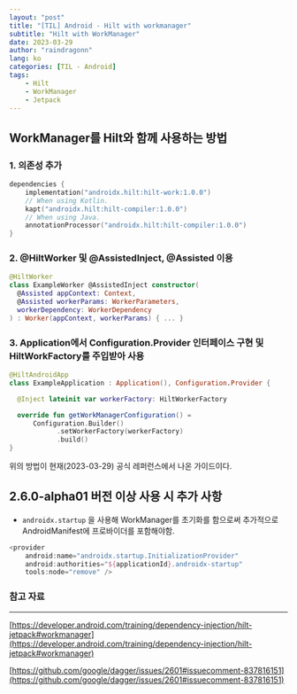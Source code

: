 ```yaml
---
layout: "post"
title: "[TIL] Android - Hilt with workmanager"
subtitle: "Hilt with WorkManager"
date: 2023-03-29
author: "raindragonn"
lang: ko
categories: [TIL - Android]
tags:
    - Hilt
    - WorkManager
    - Jetpack
---
```


## WorkManager를 Hilt와 함께 사용하는 방법

### 1. 의존성 추가

```kotlin
dependencies {
    implementation("androidx.hilt:hilt-work:1.0.0")
    // When using Kotlin.
    kapt("androidx.hilt:hilt-compiler:1.0.0")
    // When using Java.
    annotationProcessor("androidx.hilt:hilt-compiler:1.0.0")
}
```

### 2. @HiltWorker 및 @AssistedInject, @Assisted 이용

```kotlin
@HiltWorker
class ExampleWorker @AssistedInject constructor(
  @Assisted appContext: Context,
  @Assisted workerParams: WorkerParameters,
  workerDependency: WorkerDependency
) : Worker(appContext, workerParams) { ... }
```

### 3. Application에서 Configuration.Provider 인터페이스 구현 및 HiltWorkFactory를 주입받아 사용

```kotlin
@HiltAndroidApp
class ExampleApplication : Application(), Configuration.Provider {

  @Inject lateinit var workerFactory: HiltWorkerFactory

  override fun getWorkManagerConfiguration() =
      Configuration.Builder()
            .setWorkerFactory(workerFactory)
            .build()
}
```

위의 방법이 현재(2023-03-29) 공식 레퍼런스에서 나온 가이드이다.

## 2.6.0-alpha01 버전 이상 사용 시 추가 사항

- `androidx.startup` 을 사용해 WorkManager를 초기화를 함으로써 추가적으로 AndroidManifest에 프로바이더를 포함해야함.

```kotlin
<provider
    android:name="androidx.startup.InitializationProvider"
    android:authorities="${applicationId}.androidx-startup"
    tools:node="remove" />
```

### 참고 자료

---

[https://developer.android.com/training/dependency-injection/hilt-jetpack#workmanager](https://developer.android.com/training/dependency-injection/hilt-jetpack#workmanager)

[https://github.com/google/dagger/issues/2601#issuecomment-837816151](https://github.com/google/dagger/issues/2601#issuecomment-837816151)